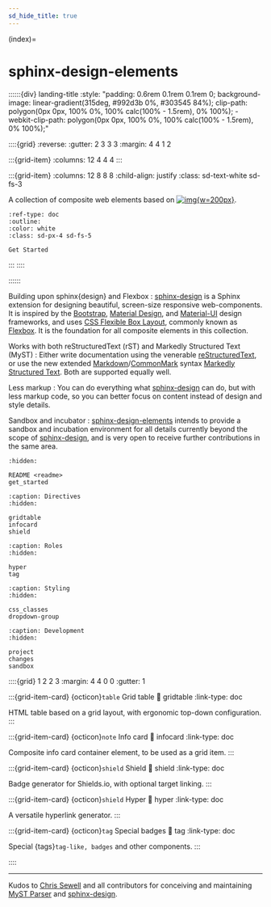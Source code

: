 ```yaml
---
sd_hide_title: true
---
```


(index)=

# sphinx-design-elements

::::::{div} landing-title
:style: "padding: 0.6rem 0.1rem 0.1rem 0; background-image: linear-gradient(315deg, #992d3b 0%, #303545 84%); clip-path: polygon(0px 0px, 100% 0%, 100% calc(100% - 1.5rem), 0% 100%); -webkit-clip-path: polygon(0px 0px, 100% 0%, 100% calc(100% - 1.5rem), 0% 100%);"

::::{grid}
:reverse:
:gutter: 2 3 3 3
:margin: 4 4 1 2

:::{grid-item}
:columns: 12 4 4 4
:::

:::{grid-item}
:columns: 12 8 8 8
:child-align: justify
:class: sd-text-white sd-fs-3

A collection of composite web elements based on [![img][sphinx-design-logo]{w=200px}][sphinx-design].


```{button-ref} get_started
:ref-type: doc
:outline:
:color: white
:class: sd-px-4 sd-fs-5

Get Started
```

:::
::::

::::::

Building upon sphinx{design} and Flexbox
: [sphinx-design] is a Sphinx extension for designing beautiful, screen-size
  responsive web-components. It is inspired by the [Bootstrap], [Material Design],
  and [Material-UI] design frameworks, and uses [CSS Flexible Box Layout], commonly
  known as [Flexbox]. It is the foundation for all composite elements in this collection.

Works with both reStructuredText (rST) and Markedly Structured Text (MyST)
: Either write documentation using the venerable [reStructuredText], or use the
  new extended [Markdown]/[CommonMark] syntax [Markedly Structured Text]. Both
  are supported equally well.

Less markup
: You can do everything what [sphinx-design] can do, but with less markup code,
  so you can better focus on content instead of design and style details.

Sandbox and incubator
: [sphinx-design-elements] intends to provide a sandbox and incubation environment
  for all details currently beyond the scope of [sphinx-design], and is very open
  to receive further contributions in the same area.

```{toctree}
:hidden:

README <readme>
get_started
```

```{toctree}
:caption: Directives
:hidden:

gridtable
infocard
shield
```

```{toctree}
:caption: Roles
:hidden:

hyper
tag
```

```{toctree}
:caption: Styling
:hidden:

css_classes
dropdown-group
```

```{toctree}
:caption: Development
:hidden:

project
changes
sandbox
```


::::{grid} 1 2 2 3
:margin: 4 4 0 0
:gutter: 1

:::{grid-item-card} {octicon}`table` Grid table
:link: gridtable
:link-type: doc

HTML table based on a grid layout, with ergonomic top-down configuration.
:::

:::{grid-item-card} {octicon}`note` Info card
:link: infocard
:link-type: doc

Composite info card container element, to be used as a grid item.
:::

:::{grid-item-card} {octicon}`shield` Shield
:link: shield
:link-type: doc

Badge generator for Shields\.io, with optional target linking.
:::

:::{grid-item-card} {octicon}`shield` Hyper
:link: hyper
:link-type: doc

A versatile hyperlink generator.
:::

:::{grid-item-card} {octicon}`tag` Special badges
:link: tag
:link-type: doc

Special {tags}`tag-like, badges` and other components.
:::

::::

-----------

Kudos to [Chris Sewell] and all contributors for conceiving and maintaining
[MyST Parser] and [sphinx-design]. 


[Bootstrap]: https://getbootstrap.com/
[Chris Sewell]: https://github.com/chrisjsewell
[CommonMark]: https://spec.commonmark.org/
[CSS Flexible Box Layout]: https://en.wikipedia.org/wiki/CSS_Flexible_Box_Layout
[Flexbox]: https://www.w3.org/TR/css-flexbox-1/
[Markdown]: https://daringfireball.net/projects/markdown/syntax
[Markedly Structured Text]: https://myst-parser.readthedocs.io/
[Material Design]: https://material.io
[Material-UI]: https://material-ui.com/
[MyST Parser]: https://myst-parser.readthedocs.io/
[reStructuredText]: https://docutils.sourceforge.io/rst.html
[sphinx-design]: https://sphinx-design.readthedocs.io/
[sphinx-design-logo]: https://sphinx-design.readthedocs.io/en/latest/_static/logo_wide.svg
[sphinx-design-elements]: https://sphinx-design-elements.readthedocs.io/
